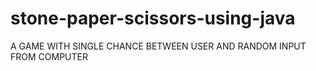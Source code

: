 # stone-paper-scissors-using-java
A GAME WITH SINGLE CHANCE  BETWEEN USER AND RANDOM INPUT FROM COMPUTER
